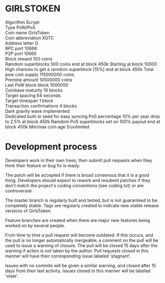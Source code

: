 GIRLSTOKEN  
===========================

Algorithm   Scrypt  
Type   PoW/PoS  
Coin name   GirlsToken  
Coin abbreviation   XGTC  
Address letter   G  
RPC port   10666  
P2P port   10665  
Block reward   100 coins  
Ramdom superblocks 500 coins  end at block 450k
Starting at block 10000  
High chances to get a ramdom superblock [15%]  end at block 450k
Total pow coin supply   115000000 coins  
Premine amount   10500000 coins  
Last PoW block   block 1000000  
Coinbase maturity   10 blocks  
Target spacing   64 seconds  
Target timespan   1 block  
Transaction confirmations   4 blocks  
Dark gravity wave implemented  
Dedicated built-in seed for easy syncing
PoS percentage   10% per year drop to 2.5% at block 450k 
Ramdom PoS superblocks set on 100% payout end at block 450k
Min/max coin age 5/unlimited  


Development process
===========================

Developers work in their own trees, then submit pull requests when
they think their feature or bug fix is ready.

The patch will be accepted if there is broad consensus that it is a
good thing.  Developers should expect to rework and resubmit patches
if they don't match the project's coding conventions (see coding.txt)
or are controversial.

The master branch is regularly built and tested, but is not guaranteed
to be completely stable. Tags are regularly created to indicate new
stable release versions of GirlsToken.

Feature branches are created when there are major new features being
worked on by several people.

From time to time a pull request will become outdated. If this occurs, and
the pull is no longer automatically mergeable; a comment on the pull will
be used to issue a warning of closure. The pull will be closed 15 days
after the warning if action is not taken by the author. Pull requests closed
in this manner will have their corresponding issue labeled 'stagnant'.

Issues with no commits will be given a similar warning, and closed after
15 days from their last activity. Issues closed in this manner will be 
labeled 'stale'.
